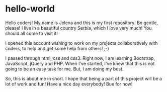 # hello-world
Hello coders! My name is Jelena and this is my first repository! Be gentle, please!
I live in a beautiful country Serbia, which I love very much! You should all come to visit it!

I opened this account wishing to work on my projects collaboratively with coders, to help and get some help from others! ;-)

I passed through html, css and css3. Right now, I am learning Bootstrap, JavaScript, jQuery and PHP. When I've started, I've knew that this is not going to be an easy task for me. But, I am doing my best.

So, this is about me in short. I hope that being a part of this project will be a lot of work and fun! Have a nice day everybody! Bue for now!
